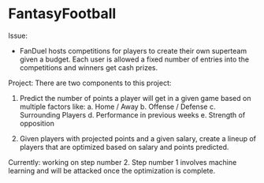 # FantasyFootball

Issue: 
- FanDuel hosts competitions for players to create their own superteam given a budget. Each user is allowed a fixed number of entries into the competitions and winners get cash prizes.

Project:
There are two components to this project:
  1. Predict the number of points a player will get in a given game based on multiple factors like:
    a. Home / Away
    b. Offense / Defense
    c. Surrounding Players
    d. Performance in previous weeks
    e. Strength of opposition
    
  2. Given players with projected points and a given salary, create a lineup of players that are optimized based on salary and points predicted.
  
 Currently: working on step number 2. Step number 1 involves machine learning and will be attacked once the optimization is complete.
